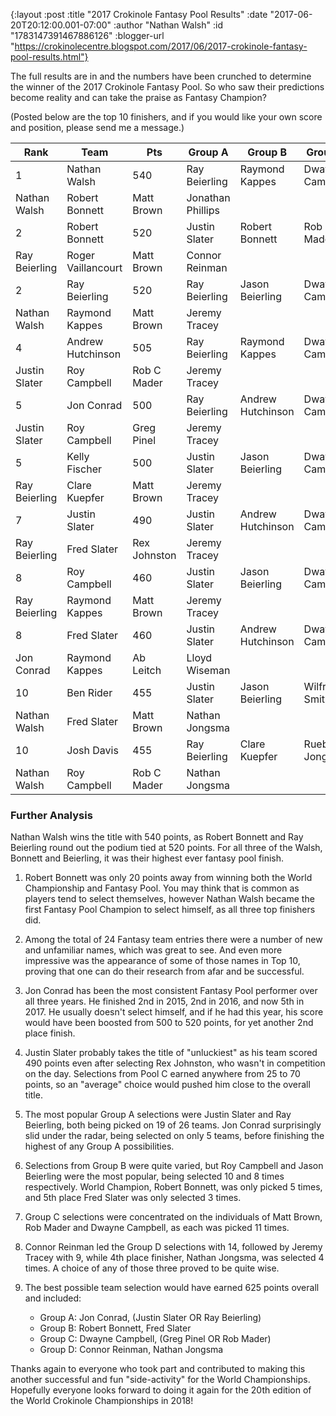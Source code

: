 {:layout :post
 :title "2017 Crokinole Fantasy Pool Results"
 :date "2017-06-20T20:12:00.001-07:00"
 :author "Nathan Walsh"
 :id "1783147391467886126"
 :blogger-url "https://crokinolecentre.blogspot.com/2017/06/2017-crokinole-fantasy-pool-results.html"}

The full results are in and the numbers have been crunched to determine the winner of the 2017 Crokinole Fantasy Pool. So who saw their predictions become reality and can take the praise as Fantasy Champion?

(Posted below are the top 10 finishers, and if you would like your own score and position, please send me a message.)

<div class="table-wrapper">
<table>
	<thead>
		<tr>
			<th>Rank</th>
			<th>Team</th>
			<th>Pts</th>
			<th>Group A</th>
			<th>Group B</th>
			<th>Group C</th>
			<th>Group D</th>
		</tr>
	</thead>
	<tbody>
		<tr>
			<td>1</td>
			<td>Nathan Walsh</td>
			<td>540</td>
			<td>Ray Beierling</td>
			<td>Raymond Kappes</td>
			<td>Dwayne Campbell</td>
			<td>Connor Reinman</td>
		</tr>
		<tr>
			<td>Nathan Walsh</td>
			<td>Robert Bonnett</td>
			<td>Matt Brown</td>
			<td>Jonathan Phillips</td>
		</tr>
		<tr>
			<td>2</td>
			<td>Robert Bonnett</td>
			<td>520</td>
			<td>Justin Slater</td>
			<td>Robert Bonnett</td>
			<td>Rob C Mader</td>
			<td>Lloyd Wiseman</td>
		</tr>
		<tr>
			<td>Ray Beierling</td>
			<td>Roger Vaillancourt</td>
			<td>Matt Brown</td>
			<td>Connor Reinman</td>
		</tr>
		<tr>
			<td>2</td>
			<td>Ray Beierling</td>
			<td>520</td>
			<td>Ray Beierling</td>
			<td>Jason Beierling</td>
			<td>Dwayne Campbell</td>
			<td>Connor Reinman</td>
		</tr>
		<tr>
			<td>Nathan Walsh</td>
			<td>Raymond Kappes</td>
			<td>Matt Brown</td>
			<td>Jeremy Tracey</td>
		</tr>
		<tr>
			<td>4</td>
			<td>Andrew Hutchinson</td>
			<td>505</td>
			<td>Ray Beierling</td>
			<td>Raymond Kappes</td>
			<td>Dwayne Campbell</td>
			<td>Connor Reinman</td>
		</tr>
		<tr>
			<td>Justin Slater</td>
			<td>Roy Campbell</td>
			<td>Rob C Mader</td>
			<td>Jeremy Tracey</td>
		</tr>
		<tr>
			<td>5</td>
			<td>Jon Conrad</td>
			<td>500</td>
			<td>Ray Beierling</td>
			<td>Andrew Hutchinson</td>
			<td>Dwayne Campbell</td>
			<td>Connor Reinman</td>
		</tr>
		<tr>
			<td>Justin Slater</td>
			<td>Roy Campbell</td>
			<td>Greg Pinel</td>
			<td>Jeremy Tracey</td>
		</tr>
		<tr>
			<td>5</td>
			<td>Kelly Fischer</td>
			<td>500</td>
			<td>Justin Slater</td>
			<td>Jason Beierling</td>
			<td>Dwayne Campbell</td>
			<td>Connor Reinman</td>
		</tr>
		<tr>
			<td>Ray Beierling</td>
			<td>Clare Kuepfer</td>
			<td>Matt Brown</td>
			<td>Jeremy Tracey</td>
		</tr>
		<tr>
			<td>7</td>
			<td>Justin Slater</td>
			<td>490</td>
			<td>Justin Slater</td>
			<td>Andrew Hutchinson</td>
			<td>Dwayne Campbell</td>
			<td>Connor Reinman</td>
		</tr>
		<tr>
			<td>Ray Beierling</td>
			<td>Fred Slater</td>
			<td>Rex Johnston</td>
			<td>Jeremy Tracey</td>
		</tr>
		<tr>
			<td>8</td>
			<td>Roy Campbell</td>
			<td>460</td>
			<td>Justin Slater</td>
			<td>Jason Beierling</td>
			<td>Dwayne Campbell</td>
			<td>Christina Campbell</td>
		</tr>
		<tr>
			<td>Ray Beierling</td>
			<td>Raymond Kappes</td>
			<td>Matt Brown</td>
			<td>Jeremy Tracey</td>
		</tr>
		<tr>
			<td>8</td>
			<td>Fred Slater</td>
			<td>460</td>
			<td>Justin Slater</td>
			<td>Andrew Hutchinson</td>
			<td>Dwayne Campbell</td>
			<td>Connor Reinman</td>
		</tr>
		<tr>
			<td>Jon Conrad</td>
			<td>Raymond Kappes</td>
			<td>Ab Leitch</td>
			<td>Lloyd Wiseman</td>
		</tr>
		<tr>
			<td>10</td>
			<td>Ben Rider</td>
			<td>455</td>
			<td>Justin Slater</td>
			<td>Jason Beierling</td>
			<td>Wilfred Smith</td>
			<td>Dave Brown</td>
		</tr>
		<tr>
			<td>Nathan Walsh</td>
			<td>Fred Slater</td>
			<td>Matt Brown</td>
			<td>Nathan Jongsma</td>
		</tr>
		<tr>
			<td>10</td>
			<td>Josh Davis</td>
			<td>455</td>
			<td>Ray Beierling</td>
			<td>Clare Kuepfer</td>
			<td>Rueben Jong</td>
			<td>Connor Reinman</td>
		</tr>
		<tr>
			<td>Nathan Walsh</td>
			<td>Roy Campbell</td>
			<td>Rob C Mader</td>
			<td>Nathan Jongsma</td>
		</tr>
	</tbody>
</table>
</div>

### Further Analysis

Nathan Walsh wins the title with 540 points, as Robert Bonnett and Ray Beierling round out the podium tied at 520 points. For all three of the Walsh, Bonnett and Beierling, it was their highest ever fantasy pool finish.

1. Robert Bonnett was only 20 points away from winning both the World Championship and Fantasy Pool. You may think that is common as players tend to select themselves, however Nathan Walsh became the first Fantasy Pool Champion to select himself, as all three top finishers did.

2. Among the total of 24 Fantasy team entries there were a number of new and unfamiliar names, which was great to see. And even more impressive was the appearance of some of those names in Top 10, proving that one can do their research from afar and be successful.

3. Jon Conrad has been the most consistent Fantasy Pool performer over all three years. He finished 2nd in 2015, 2nd in 2016, and now 5th in 2017. He usually doesn't select himself, and if he had this year, his score would have been boosted from 500 to 520 points, for yet another 2nd place finish.

4. Justin Slater probably takes the title of "unluckiest" as his team scored 490 points even after selecting Rex Johnston, who wasn't in competition on the day. Selections from Pool C earned anywhere from 25 to 70 points, so an "average" choice would pushed him close to the overall title.

5. The most popular Group A selections were Justin Slater and Ray Beierling, both being picked on 19 of 26 teams. Jon Conrad surprisingly slid under the radar, being selected on only 5 teams, before finishing the highest of any Group A possibilities.

6. Selections from Group B were quite varied, but Roy Campbell and Jason Beierling were the most popular, being selected 10 and 8 times respectively. World Champion, Robert Bonnett, was only picked 5 times, and 5th place Fred Slater was only selected 3 times.

7. Group C selections were concentrated on the individuals of Matt Brown, Rob Mader and Dwayne Campbell, as each was picked 11 times.

8. Connor Reinman led the Group D selections with 14, followed by Jeremy Tracey with 9, while 4th place finisher, Nathan Jongsma, was selected 4 times. A choice of any of those three proved to be quite wise.

9. The best possible team selection would have earned 625 points overall and included:

    - Group A: Jon Conrad, (Justin Slater OR Ray Beierling)
    - Group B: Robert Bonnett, Fred Slater
    - Group C: Dwayne Campbell, (Greg Pinel OR Rob Mader)
    - Group D: Connor Reinman, Nathan Jongsma

Thanks again to everyone who took part and contributed to making this another successful and fun "side-activity" for the World Championships. Hopefully everyone looks forward to doing it again for the 20th edition of the World Crokinole Championships in 2018!

